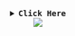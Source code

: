 <details align="center"> 
 
  <summary>
      <samp>
        <b>Click Here</b>
            <div align="center">
                <img src="https://i.imgur.com/MPd7yGM_d.webp" width="200">
            </div>
      </samp>
      
  </summary>
  
  <br>
  
<div align="center">


<img src="https://media.tenor.com/xCokliHMJV0AAAAi/mewtow-pok%C3%A9mon.gif">
    <h1> 
        👋 hi dear, I'm Gustavo <br>
        🌱 I’m currently learning Javascript <br>
        💬 Ask me about C++
    </h1>
</div>

<div style="display: inline_block"><br>
    <img width="40" src="https://raw.githubusercontent.com/tandpfun/skill-icons/65dea6c4eaca7da319e552c09f4cf5a9a8dab2c8/icons/CPP.svg" />
  <img width="40" src="https://raw.githubusercontent.com/tandpfun/skill-icons/65dea6c4eaca7da319e552c09f4cf5a9a8dab2c8/icons/JavaScript.svg" />
</div>
<hr>

<div class="container">
  <details>
    <summary><samp><b>Statistics</b></samp></summary>
    <div class="info">
       <img
    height=165
    align="center"
    alt="GitHub Stats"
    src="https://github-readme-stats.vercel.app/api/?username=Gust4v1n&show_icons=true&count_private=true&rank_icon=github&theme=shadow_red&font=Iosevka"
  />
  <img
    height=165
    align="center"
    alt="Top Language"
    src="https://github-readme-stats.vercel.app/api/top-langs/?username=Gust4v1n&layout=compact&font=Iosevka&langs_count=16&theme=shadow_red"
  />
<br>

  [![Ashutosh's github activity graph](https://github-readme-activity-graph.vercel.app/graph?username=Gust4v1n&theme=&bg_color=1f1f1f&color=FF0000&line=FF0000&point=FF0000&area=true&hide_border=true&radius=16)](https://github.com/Gust4v1n/github-readme-activity-graph)

  </div>
    </divalign="center">
  </details>

  <details>
    <summary><samp><b>Social Midia</b></samp></summary>
    <div class="info" >
    
[![Instagram Icon](https://img.shields.io/badge/Instagram-%23E4405F.svg?style=for-the-badge&logo=Instagram&logoColor=white)](https://www.instagram.com/Guszonan)
[![Discord Icon](https://img.shields.io/badge/Discord-%235865F2.svg?style=for-the-badge&logo=discord&logoColor=white)](https://www.discord.com/users/1103523332084731914)
    </div>
  </details>
</div>





<img align="center" height="240" width="180" src="https://i.ibb.co/Xr8dVMNJ/kittio.jpg" />   
<hr>
